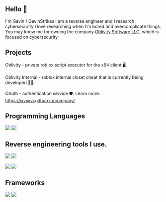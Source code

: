 ## Hello 👋
I'm Gavin / GavinStrikes
I am a reverse engineer and I research cybersecurity
I love researching when I'm bored and overcomplicate things.
You may know me for owning the company [Oblivity Software LLC](https://ixviixvi.github.io/company/), which is focused on cybersecurity 
## Projects
Oblivity - private roblox script executor for the x64 client 🖥️.\
\
Oblivity Internal - roblox internal closet cheat that is currently being developed 👨‍💻.\
\
OAuth - authentication service 🛡️.
Learn more: https://ixviixvi.github.io/company/


## Programming Languages
![](https://img.shields.io/badge/C++-00599C?style=for-the-badge&logo=cplusplus&logoColor=black)
![](https://img.shields.io/badge/C-00599C?style=for-the-badge&logo=c&logoColor=black)

## Reverse engineering tools I use.
![](https://img.shields.io/badge/IDA_Pro-A100FF?style=for-the-badge&logo=accenture&logoColor=white)
![](https://img.shields.io/badge/x64dbg-002B5C?style=for-the-badge&logo=accenture&logoColor=white)

![](https://img.shields.io/badge/dnSpy-047AED?style=for-the-badge&logo=accenture&logoColor=white)
![](https://img.shields.io/badge/dotPeek-000000?style=for-the-badge&logo=rider&logoColor=white)

## Frameworks
![](https://img.shields.io/badge/OpenGL-5586A4?style=for-the-badge&logo=opengl&logoColor=white)
![](https://img.shields.io/badge/ImGui-FFAE33?style=for-the-badge&logo=gitpod&logoColor=white)






